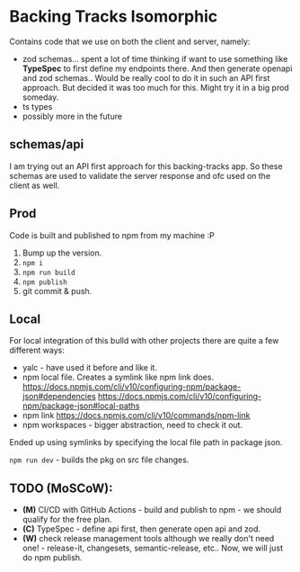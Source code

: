 # Backing Tracks Isomorphic

Contains code that we use on both the client and server, namely:

- zod schemas... spent a lot of time thinking if want to use something like **TypeSpec** to first define my endpoints there. And then generate openapi and zod schemas.. Would be really cool to do it in such an API first approach. But decided it was too much for this. Might try it in a big prod someday.
- ts types
- possibly more in the future

## schemas/api

I am trying out an API first approach for this backing-tracks app.
So these schemas are used to validate the server response and ofc used on the client as well.

## Prod

Code is built and published to npm from my machine :P

1. Bump up the version.
2. `npm i`
3. `npm run build`
4. `npm publish`
5. git commit & push.

## Local

For local integration of this bulld with other projects there are quite a few different ways:

- yalc - have used it before and like it.
- npm local file. Creates a symlink like npm link does. https://docs.npmjs.com/cli/v10/configuring-npm/package-json#dependencies https://docs.npmjs.com/cli/v10/configuring-npm/package-json#local-paths
- npm link https://docs.npmjs.com/cli/v10/commands/npm-link
- npm workspaces - bigger abstraction, need to check it out.

Ended up using symlinks by specifying the local file path in package json.

`npm run dev` - builds the pkg on src file changes.

## TODO (MoSCoW):

- **(M)** CI/CD with GitHub Actions - build and publish to npm - we should qualify for the free plan.
- **(C)** TypeSpec - define api first, then generate open api and zod.
- **(W)** check release management tools although we really don't need one! - release-it, changesets, semantic-release, etc.. Now, we will just do npm publish.
